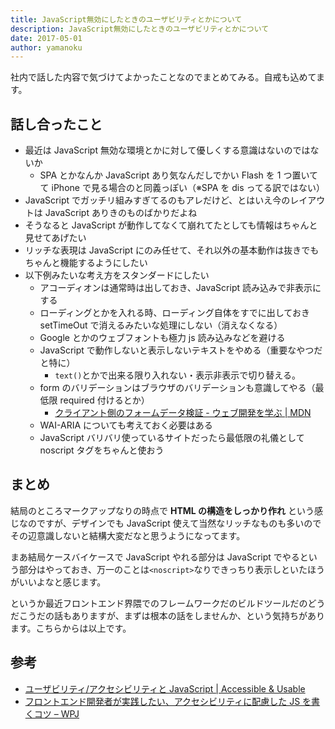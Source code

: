 ```yaml
---
title: JavaScript無効にしたときのユーザビリティとかについて
description: JavaScript無効にしたときのユーザビリティとかについて
date: 2017-05-01
author: yamanoku
---
```


社内で話した内容で気づけてよかったことなのでまとめてみる。自戒も込めてます。

## 話し合ったこと

- 最近は JavaScript 無効な環境とかに対して優しくする意識はないのではないか
  - SPA とかなんか JavaScript あり気なんだしでかい Flash を 1 つ置いてて iPhone で見る場合のと同義っぽい（※SPA を dis ってる訳ではない）
- JavaScript でガッチリ組みすぎてるのもアレだけど、とはいえ今のレイアウトは JavaScript ありきのものばかりだよね
- そうなると JavaScript が動作してなくて崩れてたとしても情報はちゃんと見せてあげたい
- リッチな表現は JavaScript にのみ任せて、それ以外の基本動作は抜きでもちゃんと機能するようにしたい
- 以下例みたいな考え方をスタンダードにしたい
  - アコーディオンは通常時は出しておき、JavaScript 読み込みで非表示にする
  - ローディングとかを入れる時、ローディング自体をすでに出しておき setTimeOut で消えるみたいな処理にしない（消えなくなる）
  - Google とかのウェブフォントも極力 js 読み込みなどを避ける
  - JavaScript で動作しないと表示しないテキストをやめる（重要なやつだと特に）
    - `text()`とかで出来る限り入れない・表示非表示で切り替える。
  - form のバリデーションはブラウザのバリデーションも意識してやる（最低限 required 付けるとか）
    - [クライアント側のフォームデータ検証 - ウェブ開発を学ぶ | MDN](https://developer.mozilla.org/ja/docs/Learn/HTML/Forms/Data_form_validation)
  - WAI-ARIA についても考えておく必要はある
  - JavaScript バリバリ使っているサイトだったら最低限の礼儀として noscript タグをちゃんと使おう

## まとめ

結局のところマークアップなりの時点で **HTML の構造をしっかり作れ** という感じなのですが、デザインでも JavaScript 使えて当然なリッチなものも多いのでその辺意識しないと結構大変だなと思うようになってます。

まあ結局ケースバイケースで JavaScript やれる部分は JavaScript でやるという部分はやっておき、万一のことは`<noscript>`なりできっちり表示しといたほうがいいよなと感じます。

というか最近フロントエンド界隈でのフレームワークだのビルドツールだのどうだこうだの話もありますが、まずは根本の話をしませんか、という気持ちがあります。こちらからは以上です。

## 参考

- [ユーザビリティ/アクセシビリティと JavaScript | Accessible & Usable](https://accessible-usable.net/2007/07/entry_070701.html)
- [フロントエンド開発者が実践したい、アクセシビリティに配慮した JS を書くコツ – WPJ](https://www.webprofessional.jp/writing-javascript-with-accessibility-in-mind/)
